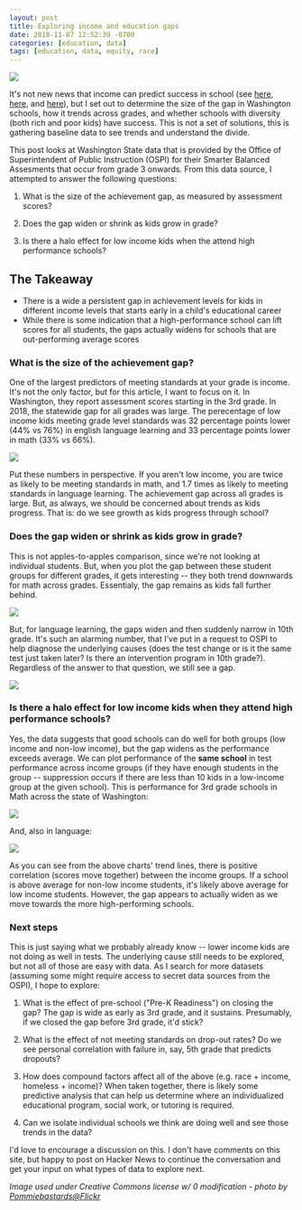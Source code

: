 ```yaml
---
layout: post
title: Exploring income and education gaps
date: 2018-11-07 12:52:39 -0700
categories: [education, data]
tags: [education, data, equity, race]
---
```


![](/public/images/4061144276_a2c7811b4e_b.jpg)

It's not new news that income can predict success in school (see [here](https://www.theatlantic.com/education/archive/2018/10/lacking-internet-millions-teens-cant-do-homework/574402/), [here](http://www.americaspromise.org/news/pbs-newshour-biggest-predictor-college-success-family-income), and [here](https://journals.sagepub.com/doi/abs/10.3102/0013189X18785632)), but I set out to determine the size of the gap in Washington schools, how it trends across grades, and whether schools with diversity (both rich and poor kids) have success. This is not a set of solutions, this is gathering baseline data to see trends and understand the divide.
<!--more-->
This post looks at Washington State data that is provided by the Office of Superintendent of Public Instruction (OSPI) for their Smarter Balanced Assesments that occur from grade 3 onwards. From this data source, I attempted to answer the following questions:

1. What is the size of the achievement gap, as measured by assessment scores?

2. Does the gap widen or shrink as kids grow in grade?

3. Is there a halo effect for low income kids when the attend high performance schools?

<div class="message">
<h2>The Takeaway</h2>

<ul>
<li>There is a wide a persistent gap in achievement levels for kids in different income levels that starts early in a child's educational career</li>
<li>While there is some indication that a high-performance school can lift scores for all students, the gaps actually widens for schools that are out-performing average scores</li>
</ul>
</div>


### What is the size of the achievement gap?

One of the largest predictors of meeting standards at your grade is income. It's not the only factor, but for this article, I want to focus on it. In Washington, they report assessment scores starting in the 3rd grade. In 2018, the statewide gap for all grades was large. The perecentage of low income kids meeting grade level standards was 32 percentage points lower (44% vs 76%) in english language learning and 33 percentage points lower in math (33% vs 66%).

![](/public/images/income-v-percent-meeting-standard-all-grades.png.png)

Put these numbers in perspective. If you aren't low income, you are twice as likely to be meeting standards in math, and 1.7 times as likely to meeting standards in language learning. The achievement gap across all grades is large. But, as always, we should be concerned about trends as kids progress. That is: do we see growth as kids progress through school?

### Does the gap widen or shrink as kids grow in grade?

This is not apples-to-apples comparison, since we're not looking at individual students. But, when you plot the gap between these student groups for different grades, it gets interesting -- they both trend downwards for math across grades. Essentialy, the gap remains as kids fall further behind.

![](/public/images/income-v-percent-meeting-standard-math-line-plot.png)

But, for language learning, the gaps widen and then suddenly narrow in 10th grade. It's such an alarming number, that I've put in a request to OSPI to help diagnose the underlying causes (does the test change or is it the same test just taken later? Is there an intervention program in 10th grade?). Regardless of the answer to that question, we still see a gap.

![](/public/images/income-v-percent-meeting-standard-ela-line-plot.png)

### Is there a halo effect for low income kids when they attend high performance schools?

Yes, the data suggests that good schools can do well for both groups (low income and non-low income), but the gap widens as the performance exceeds average. We can plot performance of the **same school** in test performance across income groups (if they have enough students in the group -- suppression occurs if there are less than 10 kids in a low-income group at the given school). This is performance for 3rd grade schools in Math across the state of Washington:

![](/public/images/math-scores.png)

And, also in language:

![](/public/images/english-scores.png)

As you can see from the above charts' trend lines, there is positive correlation (scores move together) between the income groups. If a school is above average for non-low income students, it's likely above average for low income students. However, the gap appears to actually widen as we move towards the more high-performing schools.    

### Next steps

This is just saying what we probably already know -- lower income kids are not doing as well in tests. The underlying cause still needs to be explored, but not all of those are easy with data. As I search for more datasets (assuming some might require access to secret data sources from the OSPI), I hope to explore:

1. What is the effect of pre-school ("Pre-K Readiness") on closing the gap? The gap is wide as early as 3rd grade, and it sustains. Presumably, if we closed the gap before 3rd grade, it'd stick?

2. What is the effect of not meeting standards on drop-out rates? Do we see personal correlation with failure in, say, 5th grade that predicts dropouts?

3. How does compound factors affect all of the above (e.g. race + income, homeless + income)? When taken together, there is likely some predictive analysis that can help us determine where an individualized educational program, social work, or tutoring is required.

4. Can we isolate individual schools we think are doing well and see those trends in the data?

I'd love to encourage a discussion on this. I don't have comments on this site, but happy to post on Hacker News to continue the conversation and get your input on what types of data to explore next.

*Image used under Creative Commons license w/ 0 modification - photo by [Pommiebastards@Flickr](https://www.flickr.com/photos/pommiebastards/4061144276/in/photolist-7bSqGU-328522-2ZjX9c-zZX7jL-ozTGAs-nkHne6-mfKhhe-cLfH7o-7PpMom-4CXUUK-28tngD3-oTP3Uw-dJQeSd-523Hc8-oTPFnD-5xSnjt-FXNaVN-9DBqkh-67SrfN-ubq6Dy-7LgH8g-pbiUeX-7odam7-TmyNoU-9pCubX-26ZnFks-jDetEv-7anUKb-Fbn4X-5YgyKW-aqoZL5-7aF1Fz-7od6pJ-pyvTKB-51VmuA-4UekbF-9zUszY-9MJhMM-aqjRWF-iuBj5C-aqpQ7m-4F1pMZ-26HtRnW-ojcCQn-aqnnk9-aBmJn-bPzaUk-RYp1TV-8UAfit-2bgEGnt)*
